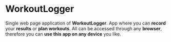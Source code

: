 # WorkoutLogger

Single web page application of __WorkoutLogger__. App where you can __record__ your __results__ or __plan workouts__.
All can be accessed through any __browser__, therefore you can __use this app on any device__ you like.
